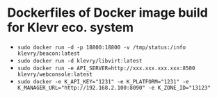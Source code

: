 # Dockerfiles of Docker image build for Klevr eco. system
 * ```sudo docker run -d -p 18800:18800 -v /tmp/status:/info klevry/beacon:latest ```
 * ```sudo docker run -d klevry/libvirt:latest```
 * ```sudo docker run -e API_SERVER=http://xxx.xxx.xxx.xxx:8500 klevry/webconsole:latest```
 * ```sudo docker -e K_API_KEY="1231" -e K_PLATFORM="1231" -e K_MANAGER_URL="http://192.168.2.100:8090" -e K_ZONE_ID="13123"```

